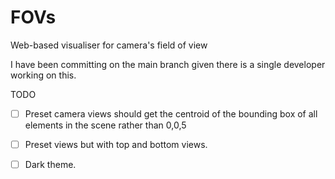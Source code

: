 # FOVs

Web-based visualiser for camera's field of view

I have been committing on the main branch given there is a single developer working on this.

TODO

- [ ] Preset camera views should get the centroid of the bounding box of all elements in the scene rather than 0,0,5

- [ ] Preset views but with top and bottom views.

- [ ] Dark theme.